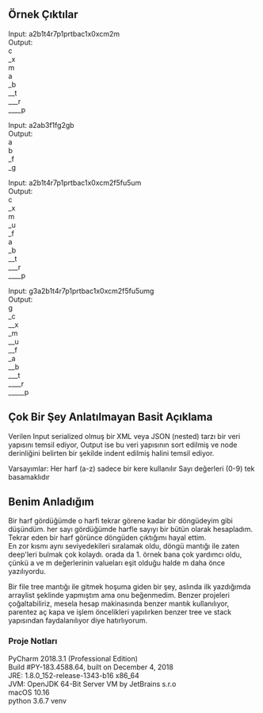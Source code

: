 ## Örnek Çıktılar

Input: a2b1t4r7p1prtbac1x0xcm2m  
Output:  
c  
_x  
m  
​a  
_b  
__t  
___r  
____p  
  
Input: a2ab3f1fg2gb  
Output:  
a  
b  
_f  
_g  

Input: a2b1t4r7p1prtbac1x0xcm2f5fu5um  
Output:  
c  
_x  
m  
_u  
_f  
a  
_b  
__t  
___r  
____p 

Input: g3a2b1t4r7p1prtbac1x0xcm2f5fu5umg  
Output:  
g  
_c  
__x  
_m  
__u  
__f  
_a  
__b  
___t  
____r  
_____p  

## Çok Bir Şey Anlatılmayan Basit Açıklama
Verilen Input serialized olmuş bir  XML veya JSON 
(nested) tarzı bir veri yapısını temsil ediyor, 
Output ise bu veri yapısının sort edilmiş ve 
node derinliğini belirten bir şekilde indent edilmiş halini temsil ediyor. 

Varsayımlar:
Her harf (a-z) sadece bir kere kullanılır
Sayı değerleri (0-9) tek basamaklıdır

## Benim Anladığım
Bir harf gördüğümde o harfi tekrar görene kadar bir döngüdeyim gibi düşündüm.
her sayı gördüğümde harfle sayıyı bir bütün olarak hesapladım. 
Tekrar eden bir harf görünce döngüden çıktığımı hayal ettim.  
En zor kısmı aynı seviyedekileri sıralamak oldu, döngü mantığı ile zaten deep'leri bulmak çok kolaydı.
orada da 1. örnek bana çok yardımcı oldu, çünkü a ve m değerlerinin valueları eşit olduğu halde m daha önce yazılıyordu.

Bir file tree mantığı ile gitmek hoşuma giden bir şey, aslında ilk yazdığımda arraylist şeklinde yapmıştım ama onu beğenmedim.
Benzer projeleri çoğaltabiliriz, mesela hesap makinasında benzer mantık kullanılıyor, parentez aç kapa ve işlem öncelikleri 
yapılırken benzer tree ve stack yapısından faydalanılıyor diye hatırlıyorum.


### Proje Notları
PyCharm 2018.3.1 (Professional Edition)  
Build #PY-183.4588.64, built on December 4, 2018  
JRE: 1.8.0_152-release-1343-b16 x86_64  
JVM: OpenJDK 64-Bit Server VM by JetBrains s.r.o  
macOS 10.16  
python 3.6.7 venv